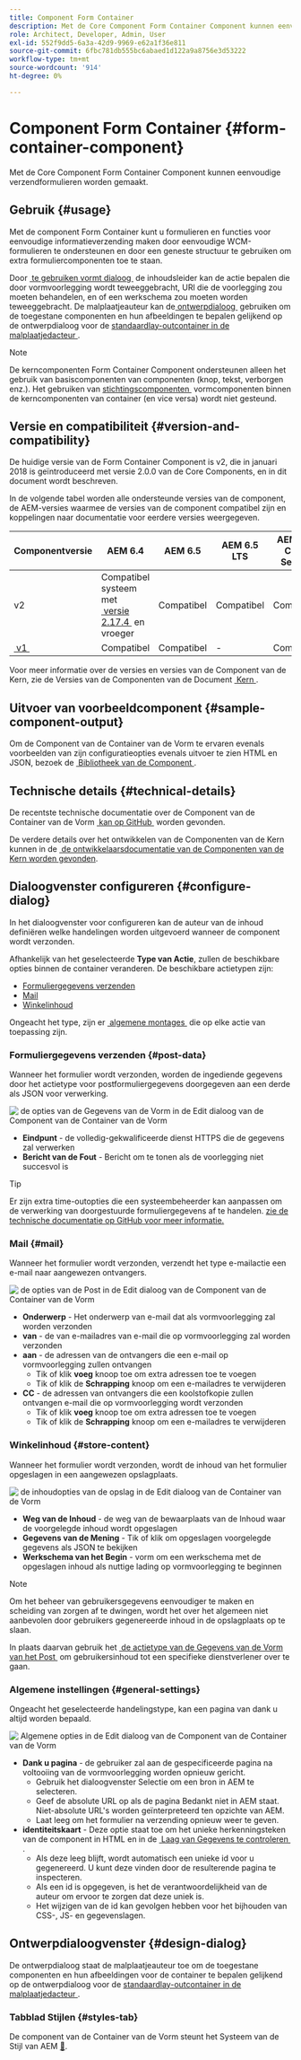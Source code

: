 ```yaml
---
title: Component Form Container
description: Met de Core Component Form Container Component kunnen eenvoudige verzendformulieren worden gemaakt.
role: Architect, Developer, Admin, User
exl-id: 552f9dd5-6a3a-42d9-9969-e62a1f36e811
source-git-commit: 6fbc781db555bc6abaed1d122a9a8756e3d53222
workflow-type: tm+mt
source-wordcount: '914'
ht-degree: 0%

---
```


# Component Form Container {#form-container-component}

Met de Core Component Form Container Component kunnen eenvoudige verzendformulieren worden gemaakt.

## Gebruik {#usage}

Met de component Form Container kunt u formulieren en functies voor eenvoudige informatieverzending maken door eenvoudige WCM-formulieren te ondersteunen en door een geneste structuur te gebruiken om extra formuliercomponenten toe te staan.

Door [&#x200B; te gebruiken vormt dialoog &#x200B;](#configure-dialog) de inhoudsleider kan de actie bepalen die door vormvoorlegging wordt teweeggebracht, URl die de voorlegging zou moeten behandelen, en of een werkschema zou moeten worden teweeggebracht. De malplaatjeauteur kan de [&#x200B; ontwerpdialoog &#x200B;](#design-dialog) gebruiken om de toegestane componenten en hun afbeeldingen te bepalen gelijkend op de ontwerpdialoog voor de [&#x200B; standaardlay-outcontainer in de malplaatjedacteur &#x200B;](https://experienceleague.adobe.com/docs/experience-manager-cloud-service/sites/authoring/features/templates.html?lang=nl-NL).

>[!NOTE]
>
>De kerncomponenten Form Container Component ondersteunen alleen het gebruik van basiscomponenten van componenten (knop, tekst, verborgen enz.). Het gebruiken van [&#x200B; stichtingscomponenten &#x200B;](https://experienceleague.adobe.com/docs/experience-manager-65/authoring/siteandpage/default-components-foundation.html?lang=nl-NL) vormcomponenten binnen de kerncomponenten van container (en vice versa) wordt niet gesteund.

## Versie en compatibiliteit {#version-and-compatibility}

De huidige versie van de Form Container Component is v2, die in januari 2018 is geïntroduceerd met versie 2.0.0 van de Core Components, en in dit document wordt beschreven.

In de volgende tabel worden alle ondersteunde versies van de component, de AEM-versies waarmee de versies van de component compatibel zijn en koppelingen naar documentatie voor eerdere versies weergegeven.

| Componentversie | AEM 6.4 | AEM 6.5 | AEM 6.5 LTS | AEM as a Cloud Service |
|--- |--- |--- |---|---|
| v2 | Compatibel systeem met <br>[&#x200B; versie 2.17.4 &#x200B;](/help/versions.md) en vroeger | Compatibel | Compatibel | Compatibel |
| [&#x200B; v1 &#x200B;](/help/components/v1/form-container-v1.md) | Compatibel | Compatibel | - | Compatibel |

Voor meer informatie over de versies en versies van de Component van de Kern, zie de Versies van de Componenten van de Document [&#x200B; Kern &#x200B;](/help/versions.md).

## Uitvoer van voorbeeldcomponent {#sample-component-output}

Om de Component van de Container van de Vorm te ervaren evenals voorbeelden van zijn configuratieopties evenals uitvoer te zien HTML en JSON, bezoek de [&#x200B; Bibliotheek van de Component &#x200B;](https://adobe.com/go/aem_cmp_library_form_container).

## Technische details {#technical-details}

De recentste technische documentatie over de Component van de Container van de Vorm [&#x200B; kan op GitHub &#x200B;](https://adobe.com/go/aem_cmp_tech_form_container_v2) worden gevonden.

De verdere details over het ontwikkelen van de Componenten van de Kern kunnen in de [&#x200B; de ontwikkelaarsdocumentatie van de Componenten van de Kern worden gevonden &#x200B;](/help/developing/overview.md).

## Dialoogvenster configureren {#configure-dialog}

In het dialoogvenster voor configureren kan de auteur van de inhoud definiëren welke handelingen worden uitgevoerd wanneer de component wordt verzonden.

Afhankelijk van het geselecteerde **Type van Actie**, zullen de beschikbare opties binnen de container veranderen. De beschikbare actietypen zijn:

* [Formuliergegevens verzenden](#post-data)
* [Mail](#mail)
* [Winkelinhoud](#store-content)

Ongeacht het type, zijn er [&#x200B; algemene montages &#x200B;](#general-settings) die op elke actie van toepassing zijn.

### Formuliergegevens verzenden {#post-data}

Wanneer het formulier wordt verzonden, worden de ingediende gegevens door het actietype voor postformuliergegevens doorgegeven aan een derde als JSON voor verwerking.

![&#x200B; de opties van de Gegevens van de Vorm in de Edit dialoog van de Component van de Container van de Vorm &#x200B;](/help/assets/form-container-edit-post.png)

* **Eindpunt** - de volledig-gekwalificeerde dienst HTTPS die de gegevens zal verwerken
* **Bericht van de Fout** - Bericht om te tonen als de voorlegging niet succesvol is

>[!TIP]
>Er zijn extra time-outopties die een systeembeheerder kan aanpassen om de verwerking van doorgestuurde formuliergegevens af te handelen. [&#x200B; zie de technische documentatie op GitHub voor meer informatie.](https://github.com/adobe/aem-core-wcm-components/tree/master/content/src/content/jcr_root/apps/core/wcm/components/form/actions/rpc)

### Mail {#mail}

Wanneer het formulier wordt verzonden, verzendt het type e-mailactie een e-mail naar aangewezen ontvangers.

![&#x200B; de opties van de Post in de Edit dialoog van de Component van de Container van de Vorm &#x200B;](/help/assets/form-container-edit-mail.png)

* **Onderwerp** - Het onderwerp van e-mail dat als vormvoorlegging zal worden verzonden
* **van** - de van e-mailadres van e-mail die op vormvoorlegging zal worden verzonden
* **aan** - de adressen van de ontvangers die een e-mail op vormvoorlegging zullen ontvangen
   * Tik of klik **voeg** knoop toe om extra adressen toe te voegen
   * Tik of klik de **Schrapping** knoop om een e-mailadres te verwijderen
* **CC** - de adressen van ontvangers die een koolstofkopie zullen ontvangen e-mail die op vormvoorlegging wordt verzonden
   * Tik of klik **voeg** knoop toe om extra adressen toe te voegen
   * Tik of klik de **Schrapping** knoop om een e-mailadres te verwijderen

### Winkelinhoud {#store-content}

Wanneer het formulier wordt verzonden, wordt de inhoud van het formulier opgeslagen in een aangewezen opslagplaats.

![&#x200B; de inhoudopties van de opslag in de Edit dialoog van de Container van de Vorm &#x200B;](/help/assets/form-container-edit-store.png)

* **Weg van de Inhoud** - de weg van de bewaarplaats van de Inhoud waar de voorgelegde inhoud wordt opgeslagen
* **Gegevens van de Mening** - Tik of klik om opgeslagen voorgelegde gegevens als JSON te bekijken
* **Werkschema van het Begin** - vorm om een werkschema met de opgeslagen inhoud als nuttige lading op vormvoorlegging te beginnen

>[!NOTE]
>
>Om het beheer van gebruikersgegevens eenvoudiger te maken en scheiding van zorgen af te dwingen, wordt het over het algemeen niet aanbevolen door gebruikers gegenereerde inhoud in de opslagplaats op te slaan.
>
>In plaats daarvan gebruik het [&#x200B; de actietype van de Gegevens van de Vorm van het Post &#x200B;](#post-data) om gebruikersinhoud tot een specifieke dienstverlener over te gaan.

### Algemene instellingen {#general-settings}

Ongeacht het geselecteerde handelingstype, kan een pagina van dank u altijd worden bepaald.

![&#x200B; Algemene opties in de Edit dialoog van de Component van de Container van de Vorm &#x200B;](/help/assets/form-container-edit-general.png)

* **Dank u pagina** - de gebruiker zal aan de gespecificeerde pagina na voltooiing van de vormvoorlegging worden opnieuw gericht.
   * Gebruik het dialoogvenster Selectie om een bron in AEM te selecteren.
   * Geef de absolute URL op als de pagina Bedankt niet in AEM staat. Niet-absolute URL&#39;s worden geïnterpreteerd ten opzichte van AEM.
   * Laat leeg om het formulier na verzending opnieuw weer te geven.
* **identiteitskaart** - Deze optie staat toe om het unieke herkenningsteken van de component in HTML en in de [&#x200B; Laag van Gegevens te controleren &#x200B;](/help/developing/data-layer/overview.md).
   * Als deze leeg blijft, wordt automatisch een unieke id voor u gegenereerd. U kunt deze vinden door de resulterende pagina te inspecteren.
   * Als een id is opgegeven, is het de verantwoordelijkheid van de auteur om ervoor te zorgen dat deze uniek is.
   * Het wijzigen van de id kan gevolgen hebben voor het bijhouden van CSS-, JS- en gegevenslagen.

## Ontwerpdialoogvenster {#design-dialog}

De ontwerpdialoog staat de malplaatjeauteur toe om de toegestane componenten en hun afbeeldingen voor de container te bepalen gelijkend op de ontwerpdialoog voor de [&#x200B; standaardlay-outcontainer in de malplaatjedacteur &#x200B;](https://experienceleague.adobe.com/docs/experience-manager-cloud-service/sites/authoring/features/templates.html?lang=nl-NL).

### Tabblad Stijlen {#styles-tab}

De component van de Container van de Vorm steunt het Systeem van de Stijl van AEM [&#128279;](/help/get-started/authoring.md#component-styling).
